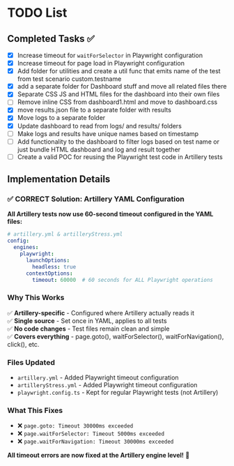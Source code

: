 # TODO List

## Completed Tasks ✅

- [x] Increase timeout for `waitForSelector` in Playwright configuration
- [x] Increase timeout for page load in Playwright configuration
- [x] Add folder for utilities and create a util func that emits name of the test from test scenario custom.testname
- [x] add a separate folder for Dashboard stuff and move all related files there
- [x] Separate CSS JS and HTML files for the dashboard into their own files
- [ ] Remove inline CSS from dashboard1.html and move to dashboard.css
- [x] move results.json file to a separate folder with results
- [x] Move logs to a separate folder
- [x] Update dashboard to read from logs/ and results/ folders
- [ ] Make logs and results have unique names based on timestamp
- [ ] Add functionality to the dashboard to filter logs based on test name or just bundle HTML dashboard and log and result together
- [ ] Create a valid POC for reusing the Playwright test code in Artillery tests
 
## Implementation Details

### ✅ CORRECT Solution: Artillery YAML Configuration

**All Artillery tests now use 60-second timeout configured in the YAML files:**

```yaml
# artillery.yml & artilleryStress.yml
config:
  engines:
    playwright:
      launchOptions:
        headless: true
      contextOptions:
        timeout: 60000  # 60 seconds for ALL Playwright operations
```

### Why This Works

✅ **Artillery-specific** - Configured where Artillery actually reads it  
✅ **Single source** - Set once in YAML, applies to all tests  
✅ **No code changes** - Test files remain clean and simple  
✅ **Covers everything** - page.goto(), waitForSelector(), waitForNavigation(), click(), etc.

### Files Updated
- `artillery.yml` - Added Playwright timeout configuration
- `artilleryStress.yml` - Added Playwright timeout configuration
- `playwright.config.ts` - Kept for regular Playwright tests (not Artillery)

### What This Fixes
- ❌ `page.goto: Timeout 30000ms exceeded`
- ❌ `page.waitForSelector: Timeout 5000ms exceeded`
- ❌ `page.waitForNavigation: Timeout 30000ms exceeded`

**All timeout errors are now fixed at the Artillery engine level!** 🎯
